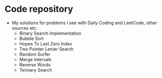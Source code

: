 # Code repository 

- My solutions for problems I see with Daily Coding and LeetCode, other sources etc. 
	- Binary Search Implementation
	- Bubble Sort
	- Hopes To Last Zero Index
	- Two Pointer Lenier Search 
	- Random Surfer 
	- Merge Intervals
	- Reverse Words
	- Terinary Search 